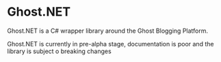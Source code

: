 # Ghost.NET
Ghost.NET is a C# wrapper library around the Ghost Blogging Platform. 

Ghost.NET is currently in pre-alpha stage, documentation is poor and the library is subject o breaking changes
